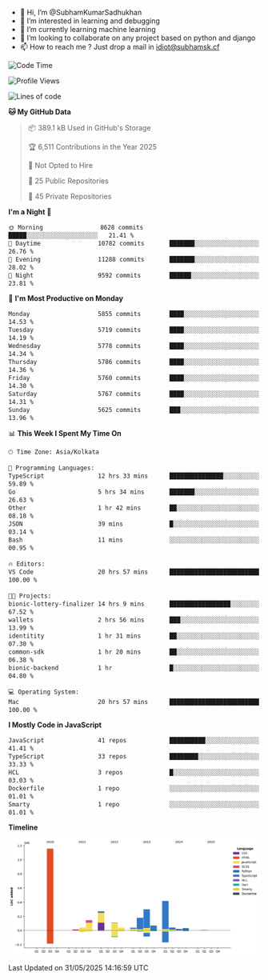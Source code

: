 - 👋 Hi, I’m @SubhamKumarSadhukhan
- 👀 I’m interested in learning and debugging
- 🌱 I’m currently learning machine learning
- 💞️ I’m looking to collaborate on any project based on python and django
- 📫 How to reach me ?
      Just drop a mail in idiot@subhamsk.cf

<!---
SubhamKumarSadhukhan/SubhamKumarSadhukhan is a ✨ special ✨ repository because its `README.md` (this file) appears on your GitHub profile.
You can click the Preview link to take a look at your changes.
--->


<!--START_SECTION:waka-->
![Code Time](http://img.shields.io/badge/Code%20Time-2%2C942%20hrs%2013%20mins-blue)

![Profile Views](http://img.shields.io/badge/Profile%20Views-0-blue)

![Lines of code](https://img.shields.io/badge/From%20Hello%20World%20I%27ve%20Written-2.9%20million%20lines%20of%20code-blue)

**🐱 My GitHub Data** 

> 📦 389.1 kB Used in GitHub's Storage 
 > 
> 🏆 6,511 Contributions in the Year 2025
 > 
> 🚫 Not Opted to Hire
 > 
> 📜 25 Public Repositories 
 > 
> 🔑 45 Private Repositories 
 > 
**I'm a Night 🦉** 

```text
🌞 Morning                8628 commits        █████░░░░░░░░░░░░░░░░░░░░   21.41 % 
🌆 Daytime                10782 commits       ███████░░░░░░░░░░░░░░░░░░   26.76 % 
🌃 Evening                11288 commits       ███████░░░░░░░░░░░░░░░░░░   28.02 % 
🌙 Night                  9592 commits        ██████░░░░░░░░░░░░░░░░░░░   23.81 % 
```
📅 **I'm Most Productive on Monday** 

```text
Monday                   5855 commits        ████░░░░░░░░░░░░░░░░░░░░░   14.53 % 
Tuesday                  5719 commits        ████░░░░░░░░░░░░░░░░░░░░░   14.19 % 
Wednesday                5778 commits        ████░░░░░░░░░░░░░░░░░░░░░   14.34 % 
Thursday                 5786 commits        ████░░░░░░░░░░░░░░░░░░░░░   14.36 % 
Friday                   5760 commits        ████░░░░░░░░░░░░░░░░░░░░░   14.30 % 
Saturday                 5767 commits        ████░░░░░░░░░░░░░░░░░░░░░   14.31 % 
Sunday                   5625 commits        ███░░░░░░░░░░░░░░░░░░░░░░   13.96 % 
```


📊 **This Week I Spent My Time On** 

```text
🕑︎ Time Zone: Asia/Kolkata

💬 Programming Languages: 
TypeScript               12 hrs 33 mins      ███████████████░░░░░░░░░░   59.89 % 
Go                       5 hrs 34 mins       ███████░░░░░░░░░░░░░░░░░░   26.63 % 
Other                    1 hr 42 mins        ██░░░░░░░░░░░░░░░░░░░░░░░   08.18 % 
JSON                     39 mins             █░░░░░░░░░░░░░░░░░░░░░░░░   03.14 % 
Bash                     11 mins             ░░░░░░░░░░░░░░░░░░░░░░░░░   00.95 % 

🔥 Editors: 
VS Code                  20 hrs 57 mins      █████████████████████████   100.00 % 

🐱‍💻 Projects: 
bionic-lottery-finalizer 14 hrs 9 mins       █████████████████░░░░░░░░   67.52 % 
wallets                  2 hrs 56 mins       ███░░░░░░░░░░░░░░░░░░░░░░   13.99 % 
identitity               1 hr 31 mins        ██░░░░░░░░░░░░░░░░░░░░░░░   07.30 % 
common-sdk               1 hr 20 mins        ██░░░░░░░░░░░░░░░░░░░░░░░   06.38 % 
bionic-backend           1 hr                █░░░░░░░░░░░░░░░░░░░░░░░░   04.80 % 

💻 Operating System: 
Mac                      20 hrs 57 mins      █████████████████████████   100.00 % 
```

**I Mostly Code in JavaScript** 

```text
JavaScript               41 repos            ██████████░░░░░░░░░░░░░░░   41.41 % 
TypeScript               33 repos            ████████░░░░░░░░░░░░░░░░░   33.33 % 
HCL                      3 repos             █░░░░░░░░░░░░░░░░░░░░░░░░   03.03 % 
Dockerfile               1 repo              ░░░░░░░░░░░░░░░░░░░░░░░░░   01.01 % 
Smarty                   1 repo              ░░░░░░░░░░░░░░░░░░░░░░░░░   01.01 % 
```



**Timeline**

![Lines of Code chart](https://raw.githubusercontent.com/SubhamKumarSadhukhan/SubhamKumarSadhukhan/main/assets/bar_graph.png)


 Last Updated on 31/05/2025 14:16:59 UTC
<!--END_SECTION:waka-->
